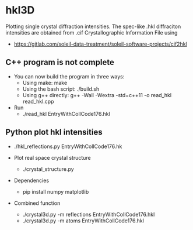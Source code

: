 # hkl3D

Plotting single crystal diffraction intensities.
The spec-like .hkl diffraciton intensities are obtained from .cif Crystallographic Information File using
* https://gitlab.com/soleil-data-treatment/soleil-software-projects/cif2hkl

## C++ program is not complete

* You can now build the program in three ways:
	* Using make: make
	* Using the bash script: ./build.sh
	* Using g++ directly: g++ -Wall -Wextra -std=c++11 -o read_hkl read_hkl.cpp
* Run
	* ./read_hkl EntryWithCollCode176.hkl 

## Python plot hkl intensities
* ./hkl_reflections.py EntryWithCollCode176.hk
* Plot real space crystal structure
	* ./crystal_structure.py
* Dependencies
	* pip install numpy matplotlib

* Combined function
	* ./crystal3d.py -m reflections EntryWithCollCode176.hkl
	* ./crystal3d.py -m atoms EntryWithCollCode176.hkl